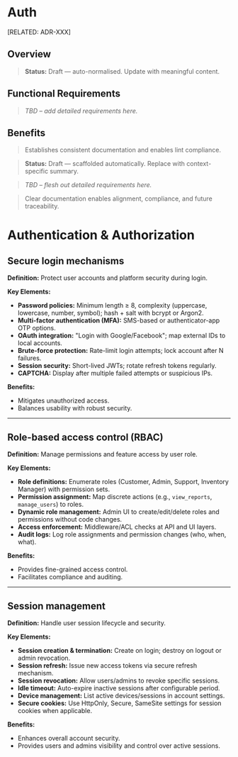 # Auth

[RELATED: ADR-XXX]

## Overview

> **Status:** Draft — auto-normalised. Update with meaningful content.

## Functional Requirements

> _TBD – add detailed requirements here._

## Benefits

> Establishes consistent documentation and enables lint compliance.



> **Status:** Draft — scaffolded automatically. Replace with context-specific summary.


> _TBD – flesh out detailed requirements here._


> Clear documentation enables alignment, compliance, and future traceability.

# Authentication & Authorization

## Secure login mechanisms

**Definition:** Protect user accounts and platform security during login.

**Key Elements:**

- **Password policies:** Minimum length ≥ 8, complexity (uppercase, lowercase, number, symbol); hash + salt with bcrypt or Argon2.
- **Multi-factor authentication (MFA):** SMS-based or authenticator-app OTP options.
- **OAuth integration:** "Login with Google/Facebook"; map external IDs to local accounts.
- **Brute-force protection:** Rate-limit login attempts; lock account after N failures.
- **Session security:** Short-lived JWTs; rotate refresh tokens regularly.
- **CAPTCHA:** Display after multiple failed attempts or suspicious IPs.

**Benefits:**
- Mitigates unauthorized access.
- Balances usability with robust security.

---

## Role-based access control (RBAC)

**Definition:** Manage permissions and feature access by user role.

**Key Elements:**

- **Role definitions:** Enumerate roles (Customer, Admin, Support, Inventory Manager) with permission sets.
- **Permission assignment:** Map discrete actions (e.g., `view_reports`, `manage_users`) to roles.
- **Dynamic role management:** Admin UI to create/edit/delete roles and permissions without code changes.
- **Access enforcement:** Middleware/ACL checks at API and UI layers.
- **Audit logs:** Log role assignments and permission changes (who, when, what).

**Benefits:**
- Provides fine-grained access control.
- Facilitates compliance and auditing.

---

## Session management

**Definition:** Handle user session lifecycle and security.

**Key Elements:**

- **Session creation & termination:** Create on login; destroy on logout or admin revocation.
- **Session refresh:** Issue new access tokens via secure refresh mechanism.
- **Session revocation:** Allow users/admins to revoke specific sessions.
- **Idle timeout:** Auto-expire inactive sessions after configurable period.
- **Device management:** List active devices/sessions in account settings.
- **Secure cookies:** Use HttpOnly, Secure, SameSite settings for session cookies when applicable.

**Benefits:**
- Enhances overall account security.
- Provides users and admins visibility and control over active sessions.

